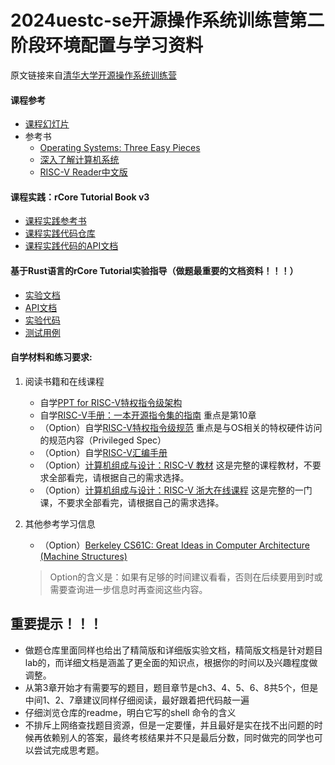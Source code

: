 # 2024uestc-se开源操作系统训练营第二阶段环境配置与学习资料
原文链接来自[清华大学开源操作系统训练营](https://github.com/LearningOS/rust-based-os-comp2024/blob/main/2024-spring-scheduling-2.md)

#### 课程参考
- [课程幻灯片](https://www.yuque.com/docs/share/4c39608f-3051-4445-96ca-f3c018cb96c7)
- 参考书
  - [Operating Systems: Three Easy Pieces](https://pages.cs.wisc.edu/~remzi/OSTEP/)
  - [深入了解计算机系统](https://hansimov.gitbook.io/csapp/)
  - [RISC-V Reader中文版](http://riscvbook.com/chinese/RISC-V-Reader-Chinese-v2p1.pdf)
#### 课程实践：rCore Tutorial Book v3
-  [课程实践参考书](https://learningos.github.io/rCore-Tutorial-Book-v3/)
-  [课程实践代码仓库](https://github.com/rcore-os/rCore-Tutorial-v3)
-  [课程实践代码的API文档](https://github.com/rcore-os/rCore-Tutorial-v3#os-api-docs)

#### 基于Rust语言的rCore Tutorial实验指导（做题最重要的文档资料！！！）
- [实验文档](https://learningos.github.io/rCore-Tutorial-Guide-2024S/)
- [API文档](https://github.com/LearningOS/rCore-Tutorial-Guide-2024S/?tab=readme-ov-file#os-api-docs-of-rcore-tutorial-code-2024s) 
- [实验代码](https://github.com/LearningOS/rCore-Tutorial-Code-2024S)
- [测试用例](https://github.com/LearningOS/rCore-Tutorial-Test-2024S)

#### 自学材料和练习要求:

1. 阅读书籍和在线课程

   - 自学[PPT for RISC-V特权指令级架构](https://content.riscv.org/wp-content/uploads/2018/05/riscv-privileged-BCN.v7-2.pdf)
   - 自学[RISC-V手册：一本开源指令集的指南](http://riscvbook.com/chinese/RISC-V-Reader-Chinese-v2p1.pdf) 重点是第10章
   - （Option）自学[RISC-V特权指令级规范](https://riscv.org/technical/specifications/) 重点是与OS相关的特权硬件访问的规范内容（Privileged Spec）
   - （Option）自学[RISC-V汇编手册](https://github.com/riscv-non-isa/riscv-asm-manual/blob/master/riscv-asm.md)
   - （Option）[计算机组成与设计：RISC-V 教材](https://item.jd.com/12887758.html) 这是完整的课程教材，不要求全部看完，请根据自己的需求选择。
   - （Option）[计算机组成与设计：RISC-V 浙大在线课程](http://www.icourse163.org/course/ZJU-1452997167) 这是完整的一门课，不要求全部看完，请根据自己的需求选择。

2. 其他参考学习信息

   - （Option）[Berkeley CS61C: Great Ideas in Computer Architecture (Machine Structures)](http://www-inst.eecs.berkeley.edu/~cs61c/sp18/)

   > Option的含义是：如果有足够的时间建议看看，否则在后续要用到时或需要查询进一步信息时再查阅这些内容。

## 重要提示！！！
- 做题仓库里面同样也给出了精简版和详细版实验文档，精简版文档是针对题目lab的，而详细文档是涵盖了更全面的知识点，根据你的时间以及兴趣程度做调整。
- 从第3章开始才有需要写的题目，题目章节是ch3、4、5、6、8共5个，但是中间1、2、7章建议同样仔细阅读，最好跟着把代码敲一遍
- 仔细浏览仓库的readme，明白它写的shell 命令的含义
- 不排斥上网络查找题目资源，但是一定要懂，并且最好是实在找不出问题的时候再依赖别人的答案，最终考核结果并不只是最后分数，同时做完的同学也可以尝试完成思考题。
